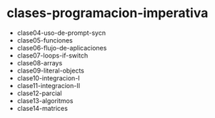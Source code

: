 # clases-programacion-imperativa

- clase04-uso-de-prompt-sycn
- clase05-funciones
- clase06-flujo-de-aplicaciones
- clase07-loops-if-switch
- clase08-arrays
- clase09-literal-objects
- clase10-integracion-I
- clase11-integracion-II
- clase12-parcial
- clase13-algoritmos
- clase14-matrices